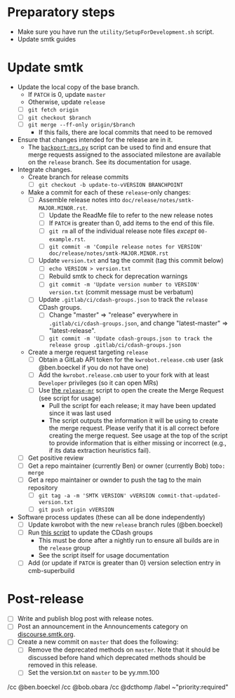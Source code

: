 <!--
This template is for tracking a release of smtk. Please replace the
following strings with the associated values:

  - `VERSION`: e.g. yy.mm.n
  - `MAJOR`: e.g. yy is the year
  - `MINOR`: e.g. mm is the month
  - `PATCH`: e.g. the release sequence number (start at 0)
  - `BRANCHPOINT`: The commit where the release should be started - it is a point on master where the release process branch is started from.  The release process branch will have multiple commits including the assembling of release notes and changing of the version.

Please remove this comment.
-->

# Preparatory steps

  - Make sure you have run the `utility/SetupForDevelopment.sh` script.
  - Update smtk guides

# Update smtk


  - Update the local copy of the base branch.
    - If `PATCH` is 0, update `master`
    - Otherwise, update `release`
    - [ ] `git fetch origin`
    - [ ] `git checkout $branch`
    - [ ] `git merge --ff-only origin/$branch`
      - If this fails, there are local commits that need to be removed
  - Ensure that changes intended for the release are in it.
    - The [`backport-mrs.py`][backport-mrs] script can be used to find and
      ensure that merge requests assigned to the associated milestone are
      available on the `release` branch. See its documentation for usage.
  - Integrate changes.
    - Create branch for release commits
        - [ ] `git checkout -b update-to-vVERSION BRANCHPOINT`

    - Make a commit for each of these `release`-only changes:
      - [ ] Assemble release notes into `doc/release/notes/smtk-MAJOR.MINOR.rst`.
        - [ ] Update the ReadMe file to refer to the new release notes
        - [ ] If `PATCH` is greater than 0, add items to the end of this file.
        - [ ] `git rm` all of the individual release note files *except* `00-example.rst`.
        - [ ] `git commit -m 'Compile release notes for VERSION' doc/release/notes/smtk-MAJOR.MINOR.rst`
      - [ ] Update `version.txt` and tag the commit (tag this commit below)
        - [ ] `echo VERSION > version.txt`
        - [ ] Rebuild smtk to check for deprecation warnings
        - [ ] `git commit -m 'Update version number to VERSION' version.txt` (commit message must be verbatum)
      - [ ] Update `.gitlab/ci/cdash-groups.json` to track the `release` CDash
            groups.
        - [ ] Change "master" => "release" everywhere in `.gitlab/ci/cdash-groups.json`,
              and change "latest-master" => "latest-release".
        - [ ] `git commit -m 'Update cdash-groups.json to track the release group .gitlab/ci/cdash-groups.json`

    - Create a merge request targeting `release`
      - [ ] Obtain a GitLab API token for the `kwrobot.release.cmb` user (ask
            @ben.boeckel if you do not have one)
      - [ ] Add the `kwrobot.release.cmb` user to your fork with at least
            `Developer` privileges (so it can open MRs)
      - [ ] Use [the `release-mr`][release-mr] script to open the create the
            Merge Request (see script for usage)
        - Pull the script for each release; it may have been updated since it
          was last used
        - The script outputs the information it will be using to create the
          merge request. Please verify that it is all correct before creating
          the merge request. See usage at the top of the script to provide
          information that is either missing or incorrect (e.g., if its data
          extraction heuristics fail).
    - [ ] Get positive review
    - [ ] Get a repo maintainer (currently Ben) or owner (currently Bob) to`Do: merge`
    - [ ] Get a repo maintainer or ownder to push the tag to the main repository
      - [ ] `git tag -a -m 'SMTK VERSION' vVERSION commit-that-updated-version.txt`
      - [ ] `git push origin vVERSION`

  - Software process updates (these can all be done independently)
    - [ ] Update kwrobot with the new `release` branch rules (@ben.boeckel)
    - [ ] Run [this script][cdash-update-groups] to update the CDash groups
      - This must be done after a nightly run to ensure all builds are in the
        `release` group
      - See the script itself for usage documentation
    - [ ] Add (or update if `PATCH` is greater than 0) version selection entry
          in cmb-superbuild

[backport-mrs]: https://gitlab.kitware.com/utils/release-utils/-/blob/master/backport-mrs.py
[release-mr]: https://gitlab.kitware.com/utils/release-utils/-/blob/master/release-mr.py
[cdash-update-groups]: https://gitlab.kitware.com/utils/cdash-utils/-/blob/master/cdash-update-groups.py

# Post-release

  - [ ] Write and publish blog post with release notes.
  - [ ] Post an announcement in the Announcements category on
        [discourse.smtk.org](https://discourse.kitware.com/c/smtk/).
  - [ ] Create a new commit on `master` that does the following:
    - [ ] Remove the deprecated methods on `master`.  Note that it should be discussed before hand which deprecated methods should be removed in this release.
    - [ ] Set the version.txt on `master` to be yy.mm.100

/cc @ben.boeckel
/cc @bob.obara
/cc @dcthomp
/label ~"priority:required"

